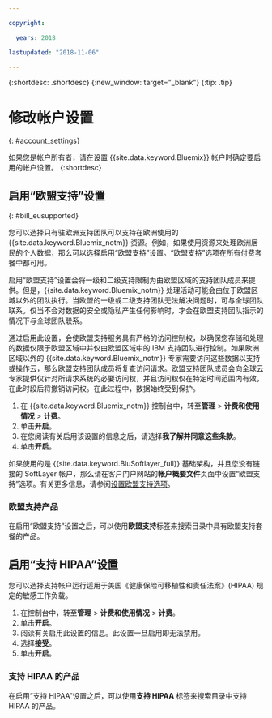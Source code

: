 ```yaml
---

copyright:

  years: 2018

lastupdated: "2018-11-06" 

---
```


{:shortdesc: .shortdesc}
{:new_window: target="_blank"}
{:tip: .tip}

# 修改帐户设置
{: #account_settings}

如果您是帐户所有者，请在设置 {{site.data.keyword.Bluemix}} 帐户时确定要启用的帐户设置。
{:shortdesc}

## 启用“欧盟支持”设置
{: #bill_eusupported}

您可以选择只有驻欧洲支持团队可以支持在欧洲使用的 {{site.data.keyword.Bluemix_notm}} 资源。例如，如果使用资源来处理欧洲居民的个人数据，那么可以选择启用“欧盟支持”设置。“欧盟支持”选项在所有付费套餐中都可用。


启用“欧盟支持”设置会将一级和二级支持限制为由欧盟区域的支持团队成员来提供。但是，{{site.data.keyword.Bluemix_notm}} 处理活动可能会由位于欧盟区域以外的团队执行。当欧盟的一级或二级支持团队无法解决问题时，可与全球团队联系。仅当不会对数据的安全或隐私产生任何影响时，才会在欧盟支持团队指示的情况下与全球团队联系。

通过启用此设置，会使欧盟支持服务具有严格的访问控制权，以确保您存储和处理的数据仅限于欧盟区域中并仅由欧盟区域中的 IBM 支持团队进行控制。如果欧洲区域以外的 {{site.data.keyword.Bluemix_notm}} 专家需要访问这些数据以支持或操作云，那么欧盟支持团队成员将复查访问请求。欧盟支持团队成员会向全球云专家提供仅针对所请求系统的必要访问权，并且访问权仅在特定时间范围内有效，在此时段后将撤销访问权。在此过程中，数据始终受到保护。

  1. 在 {{site.data.keyword.Bluemix_notm}} 控制台中，转至**管理** > **计费和使用情况** > **计费**。  
  2. 单击**开启**。
  3. 在您阅读有关启用该设置的信息之后，请选择**我了解并同意这些条款**。
  4. 单击**开启**。

如果使用的是 {{site.data.keyword.BluSoftlayer_full}} 基础架构，并且您没有链接的 SoftLayer 帐户，那么请在客户门户网站的**帐户概要文件**页面中设置“欧盟支持”选项。有关更多信息，请参阅[设置欧盟支持选项](/docs/customer-portal/cpmanuserprof.html#cp_seteusupported)。

### 欧盟支持产品

在启用“欧盟支持”设置之后，可以使用**欧盟支持**标签来搜索目录中具有欧盟支持套餐的产品。  

## 启用“支持 HIPAA”设置

您可以选择支持帐户运行适用于美国《健康保险可移植性和责任法案》(HIPAA) 规定的敏感工作负载。 

1. 在控制台中，转至**管理** > **计费和使用情况** > **计费**。
2. 单击**开启**。 
3. 阅读有关启用此设置的信息。此设置一旦启用即无法禁用。 
4. 选择**接受**。 
5. 单击**开启**。

### 支持 HIPAA 的产品

在启用“支持 HIPAA”设置之后，可以使用**支持 HIPAA** 标签来搜索目录中支持 HIPAA 的产品。 
